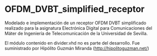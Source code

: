 # OFDM_DVBT_simplified_receptor
Modelado e implementación de un receptor OFDM DVBT simplificado realizado para la asignatura Electrónica Digital para Comunicaciones del Máter de Ingeniería de Telecomunicación de la Universidad de Sevilla.

El módulo contenido en divider.vhd no es parte del desarrollo. Fue suministrado por Hipólito Guzmán Miranda (http://hipolitoguzman.net/)
